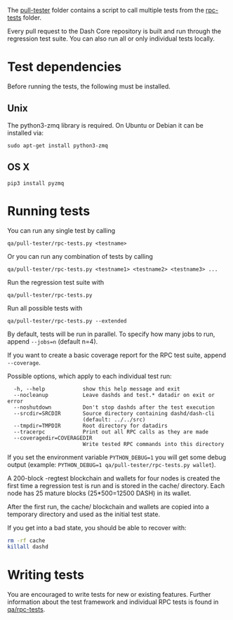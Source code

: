 The [pull-tester](/qa/pull-tester/) folder contains a script to call
multiple tests from the [rpc-tests](/qa/rpc-tests/) folder.

Every pull request to the Dash Core repository is built and run through
the regression test suite. You can also run all or only individual
tests locally.

Test dependencies
=================
Before running the tests, the following must be installed.

Unix
----
The python3-zmq library is required. On Ubuntu or Debian it can be installed via:
```
sudo apt-get install python3-zmq
```

OS X
------
```
pip3 install pyzmq
```

Running tests
=============

You can run any single test by calling

    qa/pull-tester/rpc-tests.py <testname>

Or you can run any combination of tests by calling

    qa/pull-tester/rpc-tests.py <testname1> <testname2> <testname3> ...

Run the regression test suite with

    qa/pull-tester/rpc-tests.py

Run all possible tests with

    qa/pull-tester/rpc-tests.py --extended

By default, tests will be run in parallel. To specify how many jobs to run,
append `--jobs=n` (default n=4).

If you want to create a basic coverage report for the RPC test suite, append `--coverage`.

Possible options, which apply to each individual test run:

```
  -h, --help            show this help message and exit
  --nocleanup           Leave dashds and test.* datadir on exit or error
  --noshutdown          Don't stop dashds after the test execution
  --srcdir=SRCDIR       Source directory containing dashd/dash-cli
                        (default: ../../src)
  --tmpdir=TMPDIR       Root directory for datadirs
  --tracerpc            Print out all RPC calls as they are made
  --coveragedir=COVERAGEDIR
                        Write tested RPC commands into this directory
```

If you set the environment variable `PYTHON_DEBUG=1` you will get some debug
output (example: `PYTHON_DEBUG=1 qa/pull-tester/rpc-tests.py wallet`).

A 200-block -regtest blockchain and wallets for four nodes
is created the first time a regression test is run and
is stored in the cache/ directory. Each node has 25 mature
blocks (25*500=12500 DASH) in its wallet.

After the first run, the cache/ blockchain and wallets are
copied into a temporary directory and used as the initial
test state.

If you get into a bad state, you should be able
to recover with:

```bash
rm -rf cache
killall dashd
```

Writing tests
=============
You are encouraged to write tests for new or existing features.
Further information about the test framework and individual RPC
tests is found in [qa/rpc-tests](/qa/rpc-tests).
